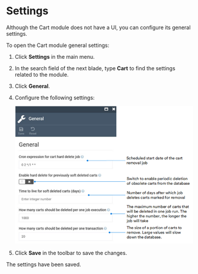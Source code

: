 # Settings

Although the Cart module does not have a UI, you can configure its general settings. 

To open the Cart module general settings:

1. Click **Settings** in the main menu.
1. In the search field of the next blade, type **Cart** to find the settings related to the module.
1. Click **General**.
1. Configure the following settings:

    ![General catalog settings](media/general-settings.png)

1. Click **Save** in the toolbar to save the changes.

The settings have been saved.

